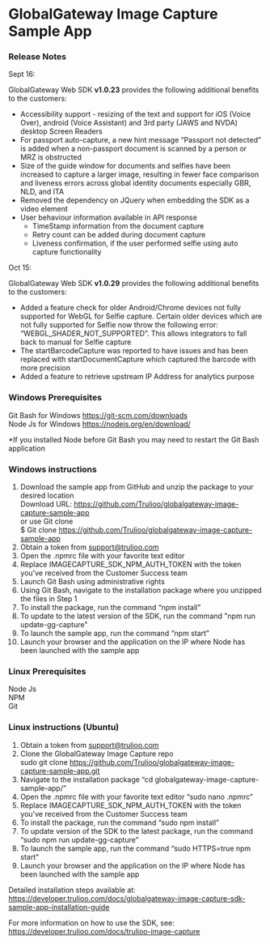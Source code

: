 # GlobalGateway Image Capture Sample App

### Release Notes
Sept 16:

GlobalGateway Web SDK **v1.0.23** provides the following additional benefits to the customers:


* Accessibility support - resizing of the text and support for iOS (Voice Over), android (Voice Assistant) and 3rd party (JAWS and NVDA) desktop Screen Readers
* For passport auto-capture, a new hint message “Passport not detected” is added when a non-passport document is scanned by a person or MRZ is obstructed
* Size of the guide window for documents and selfies have been increased to capture a larger image, resulting in fewer face comparison and liveness errors across global identity documents especially GBR, NLD, and ITA
* Removed the dependency on JQuery when embedding the SDK as a video element 
* User behaviour information available in API response
    * TimeStamp information from the document capture
    * Retry count can be added during document capture 
    * Liveness confirmation, if the user performed selfie using auto capture functionality

Oct 15:

GlobalGateway Web SDK **v1.0.29** provides the following additional benefits to the customers:

* Added a feature check for older Android/Chrome devices not fully supported for WebGL for Selfie capture. Certain older devices which are not fully supported for Selfie now throw the following error: “WEBGL_SHADER_NOT_SUPPORTED”. This allows integrators to fall back to manual for Selfie capture
* The startBarcodeCapture was reported to have issues and has been replaced with startDocumentCapture which captured the barcode with more precision
* Added a feature to retrieve upstream IP Address for analytics purpose


### Windows Prerequisites
Git Bash for Windows https://git-scm.com/downloads  
Node Js for Windows https://nodejs.org/en/download/  

*If you installed Node before Git Bash you may need to restart the Git Bash application

### Windows instructions
1. Download the sample app from GitHub and unzip the package to your desired location  
   Download URL: https://github.com/Trulioo/globalgateway-image-capture-sample-app  
   or use Git clone  
   $ Git clone https://github.com/Trulioo/globalgateway-image-capture-sample-app
1. Obtain a token from support@trulioo.com 
1. Open the .npmrc file with your favorite text editor
1. Replace IMAGECAPTURE_SDK_NPM_AUTH_TOKEN with the token you've received from the Customer Success team
1. Launch Git Bash using administrative rights
1. Using Git Bash, navigate to the installation package where you unzipped the files in Step 1
1. To install the package, run the command “npm install”
1. To update to the latest version of the SDK, run the command "npm run update-gg-capture"
1. To launch the sample app, run the command “npm start”
1. Launch your browser and the application on the IP where Node has been launched with the sample app

### Linux Prerequisites
Node Js  
NPM  
Git  

### Linux instructions (Ubuntu)
1. Obtain a token from support@trulioo.com
1. Clone the GlobalGateway Image Capture repo  
   sudo git clone https://github.com/Trulioo/globalgateway-image-capture-sample-app.git
1. Navigate to the installation package “cd globalgateway-image-capture-sample-app/”
1. Open the .npmrc file with your favorite text editor “sudo nano .npmrc”
1. Replace IMAGECAPTURE_SDK_NPM_AUTH_TOKEN with the token you've received from the Customer Success team
1. To install the package, run the command “sudo npm install”
1. To update version of the SDK to the latest package, run the command “sudo npm run update-gg-capture”
1. To launch the sample app, run the command “sudo HTTPS=true npm start"
1. Launch your browser and the application on the IP where Node has been launched with the sample app

Detailed installation steps available at:  
https://developer.trulioo.com/docs/globalgateway-image-capture-sdk-sample-app-installation-guide  

For more information on how to use the SDK, see:  
https://developer.trulioo.com/docs/trulioo-image-capture
